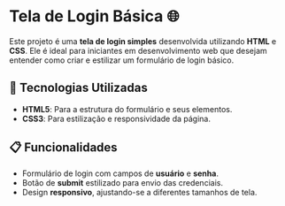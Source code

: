 # Tela de Login Básica 🌐

Este projeto é uma **tela de login simples** desenvolvida utilizando **HTML** e **CSS**. Ele é ideal para iniciantes em desenvolvimento web que desejam entender como criar e estilizar um formulário de login básico.

## 🔧 Tecnologias Utilizadas

- **HTML5**: Para a estrutura do formulário e seus elementos.
- **CSS3**: Para estilização e responsividade da página.

## 📋 Funcionalidades

- Formulário de login com campos de **usuário** e **senha**.
- Botão de **submit** estilizado para envio das credenciais.
- Design **responsivo**, ajustando-se a diferentes tamanhos de tela.
